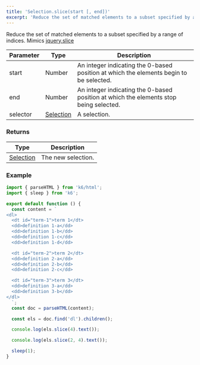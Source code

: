 ```yaml
---
title: 'Selection.slice(start [, end])'
excerpt: 'Reduce the set of matched elements to a subset specified by a range of indices.'
---
```


Reduce the set of matched elements to a subset specified by a range of indices.
Mimics [jquery.slice](https://api.jquery.com/slice/)

| Parameter | Type                                           | Description                                                                            |
| --------- | ---------------------------------------------- | -------------------------------------------------------------------------------------- |
| start     | Number                                         | An integer indicating the 0-based position at which the elements begin to be selected. |
| end       | Number                                         | An integer indicating the 0-based position at which the elements stop being selected.  |
| selector  | [Selection](/javascript-api/v0-32/k6-html/selection) | A selection.                                                                           |

### Returns

| Type                                           | Description        |
| ---------------------------------------------- | ------------------ |
| [Selection](/javascript-api/v0-32/k6-html/selection) | The new selection. |

### Example

<CodeGroup labels={[]}>

```javascript
import { parseHTML } from 'k6/html';
import { sleep } from 'k6';

export default function () {
  const content = `
<dl>
  <dt id="term-1">term 1</dt>
  <dd>definition 1-a</dd>
  <dd>definition 1-b</dd>
  <dd>definition 1-c</dd>
  <dd>definition 1-d</dd>

  <dt id="term-2">term 2</dt>
  <dd>definition 2-a</dd>
  <dd>definition 2-b</dd>
  <dd>definition 2-c</dd>

  <dt id="term-3">term 3</dt>
  <dd>definition 3-a</dd>
  <dd>definition 3-b</dd>
</dl>
  `;
  const doc = parseHTML(content);

  const els = doc.find('dl').children();

  console.log(els.slice(4).text());

  console.log(els.slice(2, 4).text());

  sleep(1);
}
```

</CodeGroup>
